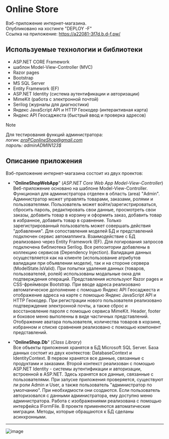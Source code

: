 # Online Store
Вэб-приложение интернет-магазина.\
Опубликовано на хостинге "DEPLOY -F"\
Ссылка на приложение: https://a22081-3f7d.b.d-f.pw/

## Используемые технологии и библиотеки
- ASP.NET CORE Framework
- шаблон Model-View-Controller (MVC)
- Razor pages
- Bootstrap
- MS SQL Server
- Entity Framework (EF)
- ASP.NET Identity (система аутентификации и авторизации)
- MimeKit (работа с электронной почтой)
- Serilog (журналы для диагностики)
- Яндекс JavaScript API и HTTP Геокодер (интерактивная карта)
- Яндекс API Геосаджеста (быстрый ввод и проверка адресов)

> [!NOTE]
> Для тестирования функций администратора:\
*логин: proPConlineShop@gmail.com*\
*пароль: adminADMIN123$*

## Описание приложения 
Вэб-приложение интернет-магазина состоит из двух проектов:
- "**OnlineShopWebApp**" (*ASP.NET Core Web App Model-View-Controller*)\
Веб-приложение основано на шаблоне Model-View-Controller.
Функционал для администратора отделен в область (area) "Admin". Администратор может управлять товарами, заказами, ролями и пользователями.
Пользователь может войти/зарегистрироваться, сбросить пароль, редактировать свои данные, просмотреть свои заказы, добавить товар в корзину и оформить заказ, добавить товар в избранное, добавить товар в сравнение. Только зарегистрированный пользователь может совершать действия "добавления". 
Для сопоставления моделей БД и представлений подключен сервис автомаппинга.
Взаимодействие с БД реализовано через Entity Framework (EF).
Для логирования запросов подключена библиотека Serilog.
Все репозитории добавлены в коллекцию сервисов (Dependency Injection).
Валидация данных осуществляется как на клиенте (использование атрибутов валидации при объявлении модели), так и на стороне сервера (ModelState.IsValid).
При попытки удаления данных (товаров, пользователей, ролей) использованы модальные окна для подтверждения операций.
Представления используют Razor pages и CSS-фреймворк Bootstrap.
При вводе адреса реализовано автоматическое дополнение с помощью Яндекс API Геосаджеста и отображение адреса на карте с помощью Яндекс JavaScript API и HTTP Геокодер.
При регистрации нового пользователя реализовано подтверждение электронной почты, а также сброс и восстановление пароля с помощью сервиса MimeKit.
Header, footer и боковое меню выполенны в виде частичных представлений.
Отображение аватара пользователя, количества товаров в корзине, избранном и списке сравнения реализовано с помощью компонент представлений.

- "**OnlineShop.Db**" (*Class Library*)\
Все объекты приложения хранятся в БД Microsoft SQL Server. База данных состоит из двух контекстов: DatabaseContext и IdentityContext. В первом хранятся все данные, связанные с продуктами и заказами. Второй контекст реализован с помощью ASP.NET Identity - системы аутентификации и авторизации, встроенной в ASP.NET. Здесь хранятся все данные, связанные с пользователями.
При запуске приложения проверяется, существуют ли роли Admin и User, а также пользователь "администратор по умолчанию". При необхидмости они создаются.
Если пользователь авторизовался с данными администратора, ему доступно меню администратора.
Работа с изображениями реализована с помощью интерфейса IFormFile.
В проекте применяются автоматические миграции.
Методы, которые обращаются к БД сделаны асинхронными.

---

![image](https://github.com/KirillFisenko/OnlineStore/assets/120630673/5f6baaa3-b651-41f8-8b2e-7ee63e0893f5)
